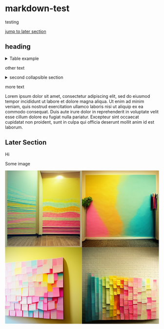 # markdown-test
testing

[jump to later section](#later-section)

## heading

<details>
  <summary>Table example</summary>

| Name | Favorite Food | Number |
| :--- | :----: | ---: |
| Alice | Chicken | 10.00 |
| Bob | Ice cream | 100.00 |

</details>

other text

<details>
  <summary>second collapsible section</summary>
  
1. step
2. another step
3. third step
   * note
   * another note

</details>

more text

Lorem ipsum dolor sit amet, consectetur adipiscing elit, sed do eiusmod tempor incididunt ut labore et dolore magna aliqua. Ut enim ad minim veniam, quis nostrud exercitation ullamco laboris nisi ut aliquip ex ea commodo consequat. Duis aute irure dolor in reprehenderit in voluptate velit esse cillum dolore eu fugiat nulla pariatur. Excepteur sint occaecat cupidatat non proident, sunt in culpa qui officia deserunt mollit anim id est laborum.

## Later Section
Hi

Some image

![sticky notes](images/midjourney_sticky_notes.png)
